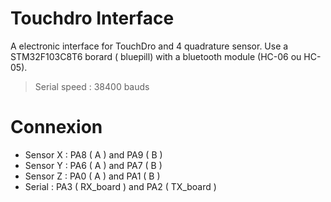 # Touchdro Interface
A electronic interface for TouchDro and 4 quadrature sensor.
Use a STM32F103C8T6 borard ( bluepill) with a bluetooth module (HC-06 ou HC-05).
> Serial speed : 38400 bauds
# Connexion
- Sensor X : PA8 ( A ) and PA9 ( B ) 
- Sensor Y : PA6 ( A ) and PA7 ( B ) 
- Sensor Z : PA0 ( A ) and PA1 ( B )
- Serial : PA3 ( RX_board ) and PA2 ( TX_board ) 
